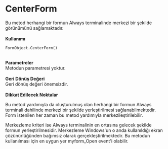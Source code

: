 # CenterForm

Bu metod herhangi bir formun Always terminalinde merkezi bir şekilde görünümünü sağlamaktadır.\
\
**Kullanımı**

```
FormObject.CenterForm()
```

\
**Parametreler**\
Metodun parametresi yoktur.\
\
**Geri Dönüş Değeri**\
Geri dönüş değeri önemsizdir.\
\
**Dikkat Edilecek Noktalar**

Bu metod yardımıyla da oluşturulmuş olan herhangi bir formun Always terminali dahilinde merkezi bir şekilde yerleştirilmesi sağlanabilmektedir. Form istenilen her zaman bu metod yardımıyla merkezileştirilebilir.

Merkezleme kriteri ise Always terminalinin en ortasına gelecek şekilde formun yerleştirilmesidir. Merkezleme Windows'un o anda kullanıldığı ekran çözünürlüğünden bağımsız olarak gerçekleştirilmektedir. Bu metodun kullanılması için en uygun yer myform\_Open event'i olabilir.
